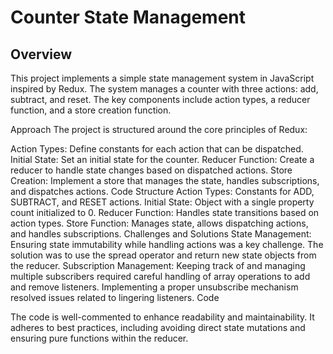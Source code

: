 # Counter State Management

## Overview

This project implements a simple state management system in JavaScript inspired by Redux. The system manages a counter with three actions: add, subtract, and reset. The key components include action types, a reducer function, and a store creation function.

Approach
The project is structured around the core principles of Redux:

Action Types: Define constants for each action that can be dispatched.
Initial State: Set an initial state for the counter.
Reducer Function: Create a reducer to handle state changes based on dispatched actions.
Store Creation: Implement a store that manages the state, handles subscriptions, and dispatches actions.
Code Structure
Action Types: Constants for ADD, SUBTRACT, and RESET actions.
Initial State: Object with a single property count initialized to 0.
Reducer Function: Handles state transitions based on action types.
Store Function: Manages state, allows dispatching actions, and handles subscriptions.
Challenges and Solutions
State Management: Ensuring state immutability while handling actions was a key challenge. The solution was to use the spread operator and return new state objects from the reducer.
Subscription Management: Keeping track of and managing multiple subscribers required careful handling of array operations to add and remove listeners. Implementing a proper unsubscribe mechanism resolved issues related to lingering listeners.
Code

The code is well-commented to enhance readability and maintainability. It adheres to best practices, including avoiding direct state mutations and ensuring pure functions within the reducer.

